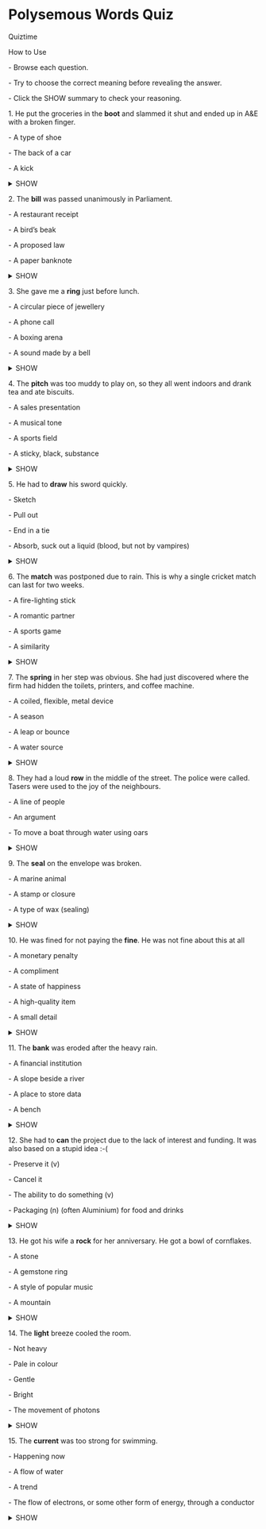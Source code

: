# Polysemous Words Quiz
Quiztime




How to Use

\- Browse each question.

\- Try to choose the correct meaning before revealing the answer.

\- Click the SHOW summary to check your reasoning.



1\. He put the groceries in the **boot** and slammed it shut and ended up in A&E with a broken finger.

\- A type of shoe

\- The back of a car

\- A kick

<details><summary>SHOW</summary>

B) The back of a car

In British usage, “boot” refers to the car’s storage compartment. Slamming it shut after loading groceries fits this meaning.

</details>





2\. The **bill** was passed unanimously in Parliament.

\- A restaurant receipt

\- A bird’s beak

\- A proposed law

\- A paper banknote

<details><summary>SHOW</summary>

C) A proposed law

Within a parliamentary context, “bill” is the formal term for a draft law under debate, not a receipt or currency.

</details>





3\. She gave me a **ring** just before lunch. 

\- A circular piece of jewellery

\- A phone call

\- A boxing arena

\- A sound made by a bell

<details><summary>SHOW</summary>

B) A phone call

In the UK, “to give someone a ring” means to telephone them, rather than to hand over jewellery.

</details>





4\. The **pitch** was too muddy to play on, so they all went indoors and drank tea and ate biscuits. 

\- A sales presentation

\- A musical tone

\- A sports field

\- A sticky, black, substance

<details><summary>SHOW</summary>

C) A sports field

In British English, “pitch” denotes the playing surface for sports like football and cricket, which can become muddy.

</details>





5\. He had to **draw** his sword quickly.

\- Sketch

\- Pull out

\- End in a tie

\- Absorb, suck out a liquid (blood, but not by vampires)

<details><summary>SHOW</summary>

B) Pull out

To “draw” a weapon means to pull it from its sheath, a standard idiom in combat contexts.

</details>





6\. The **match** was postponed due to rain. This is why a single cricket match can last for two weeks.

\- A fire-lighting stick

\- A romantic partner

\- A sports game

\- A similarity

<details><summary>SHOW</summary>

C) A sports game

Outdoor sports fixtures are called matches in the UK; rain delays commonly affect them.

</details>





7\. The **spring** in her step was obvious. She had just discovered where the firm had hidden the toilets, printers, and coffee machine.

\- A coiled, flexible, metal device

\- A season

\- A leap or bounce

\- A water source

<details><summary>SHOW</summary>

C) A leap or bounce

The phrase “a spring in one’s step” describes an energetic, bouncy walk, not the season or a metal coil here.

</details>





8\. They had a loud **row** in the middle of the street. The police were called. Tasers were used to the joy of the neighbours.

\- A line of people

\- An argument

\- To move a boat through water using oars

<details><summary>SHOW</summary>

C) An argument

A British “row” (pronounced ‘r-ow’) is a loud dispute, fitting the noisy street context.

</details>





9\. The **seal** on the envelope was broken.

\- A marine animal

\- A stamp or closure

\- A type of wax (sealing)

<details><summary>SHOW</summary>

B) A stamp or closure

Breaking a seal refers to opening an envelope’s glued or waxed closure, not disturbing an animal.

</details>





10\. He was fined for not paying the **fine**. He was not fine about this at all

\- A monetary penalty

\- A compliment 

\- A state of happiness

\- A high-quality item

\- A small detail

<details><summary>SHOW</summary>

A) A monetary penalty

Failing to settle a penalty incurs another fine—here “fine” clearly means a financial punishment.

</details>





11\. The **bank** was eroded after the heavy rain.

\- A financial institution

\- A slope beside a river

\- A place to store data

\- A bench

<details><summary>SHOW</summary>

B) A slope beside a river

Erosion of soil indicates a riverbank, not a branch of a bank institution.

</details>





12\. She had to **can** the project due to the lack of interest and funding. It was also based on a stupid idea :-( 

\- Preserve it (v)

\- Cancel it 

\- The ability to do something (v)

\- Packaging (n) (often Aluminium) for food and drinks

<details><summary>SHOW</summary>

B) Cancel it

In informal British usage, “to can” something means to drop or cancel it, not to preserve.

</details>





13\. He got his wife a **rock** for her anniversary. He got a bowl of cornflakes.

\- A stone

\- A gemstone ring

\- A style of popular music

\- A mountain

<details><summary>SHOW</summary>

B) A gemstone ring

“Rock” is slang for a diamond ring, appropriate in an anniversary context.

</details>





14\. The **light** breeze cooled the room.

\- Not heavy

\- Pale in colour

\- Gentle

\- Bright 

\- The movement of photons

<details><summary>SHOW</summary>

C) Gentle

Describing a breeze as “light” indicates it’s gentle, not referring to weight or colour.

</details>





15\. The **current** was too strong for swimming.

\- Happening now

\- A flow of water

\- A trend

\- The flow of electrons, or some other form of energy, through a conductor

<details><summary>SHOW</summary>

B) A flow of water

Water currents can create dangerous flows for swimmers; the temporal sense doesn’t fit here.

</details>


